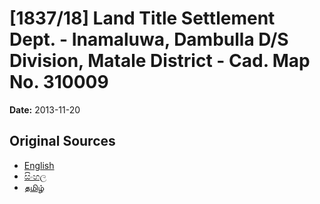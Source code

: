 # [1837/18] Land Title Settlement Dept. - Inamaluwa, Dambulla D/S Division, Matale District - Cad. Map No. 310009

**Date:** 2013-11-20

## Original Sources

- [English](https://documents.gov.lk/view/extra-gazettes/2013/11/1837-18_E.pdf)
- [සිංහල](https://documents.gov.lk/view/extra-gazettes/2013/11/1837-18_S.pdf)
- [தமிழ்](https://documents.gov.lk/view/extra-gazettes/2013/11/1837-18_T.pdf)
